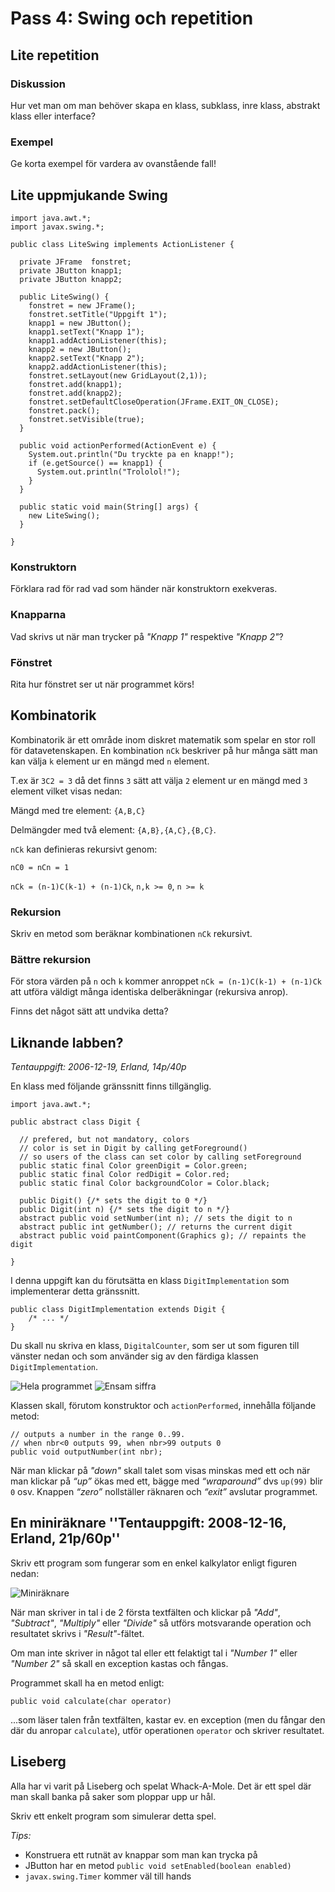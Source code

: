 Pass 4: Swing och repetition
============================

Lite repetition
---------------

### Diskussion

Hur vet man om man behöver skapa en klass, subklass, inre klass, abstrakt klass eller interface? 

### Exempel

Ge korta exempel för vardera av ovanstående fall!

Lite uppmjukande Swing
----------------------

    import java.awt.*;
    import javax.swing.*;

    public class LiteSwing implements ActionListener {

      private JFrame  fonstret;
      private JButton knapp1;
      private JButton knapp2;

      public LiteSwing() {
        fonstret = new JFrame();
        fonstret.setTitle("Uppgift 1");
        knapp1 = new JButton();
        knapp1.setText("Knapp 1");
        knapp1.addActionListener(this);
        knapp2 = new JButton();
        knapp2.setText("Knapp 2");
        knapp2.addActionListener(this);
        fonstret.setLayout(new GridLayout(2,1));
        fonstret.add(knapp1);
        fonstret.add(knapp2);
        fonstret.setDefaultCloseOperation(JFrame.EXIT_ON_CLOSE);
        fonstret.pack();
        fonstret.setVisible(true);
      }

      public void actionPerformed(ActionEvent e) {
        System.out.println("Du tryckte pa en knapp!");
        if (e.getSource() == knapp1) {
          System.out.println("Trololol!");
        }
      }

      public static void main(String[] args) {
        new LiteSwing();
      }

    }

### Konstruktorn
    
Förklara rad för rad vad som händer när konstruktorn exekveras.
	
### Knapparna
    
Vad skrivs ut när man trycker på *"Knapp 1"* respektive *"Knapp 2"*?
	
### Fönstret 

Rita hur fönstret ser ut när programmet körs!
	
Kombinatorik
------------

Kombinatorik är ett område inom diskret matematik som spelar en stor roll för datavetenskapen. En kombination `nCk` beskriver på hur många sätt man kan välja `k` element ur en mängd med `n` element.

T.ex är `3C2 = 3` då det finns `3` sätt att välja `2` element ur en mängd med `3` element vilket visas nedan:
	
Mängd med tre element: `{A,B,C}`

Delmängder med två element: `{A,B},{A,C},{B,C}`.

`nCk` kan definieras rekursivt genom:

`nC0 = nCn = 1`

`nCk = (n-1)C(k-1) + (n-1)Ck`, `n,k >= 0`, `n >= k`

### Rekursion

Skriv en metod som beräknar kombinationen `nCk` rekursivt.

### Bättre rekursion
	
För stora värden på `n` och `k` kommer anroppet `nCk = (n-1)C(k-1) + (n-1)Ck` att utföra väldigt många identiska delberäkningar (rekursiva anrop).  

Finns det något sätt att undvika detta?

Liknande labben?
----------------
*Tentauppgift: 2006-12-19, Erland, 14p/40p*

En klass med följande gränssnitt finns tillgänglig.

    import java.awt.*;

    public abstract class Digit {

      // prefered, but not mandatory, colors
      // color is set in Digit by calling getForeground()
      // so users of the class can set color by calling setForeground
      public static final Color greenDigit = Color.green;
      public static final Color redDigit = Color.red;
      public static final Color backgroundColor = Color.black;

      public Digit() {/* sets the digit to 0 */}
      public Digit(int n) {/* sets the digit to n */}
      abstract public void setNumber(int n); // sets the digit to n
      abstract public int getNumber(); // returns the current digit
      abstract public void paintComponent(Graphics g); // repaints the digit

    }

I denna uppgift kan du förutsätta en klass `DigitImplementation` som implementerar detta gränssnitt.

    public class DigitImplementation extends Digit {
        /* ... */
    }

Du skall nu skriva en klass, `DigitalCounter`, som ser ut som figuren till vänster nedan och som använder sig av den färdiga klassen `DigitImplementation`.

![Hela programmet](tentadigit2.png) ![Ensam siffra](tentadigit.png) 

Klassen skall, förutom konstruktor och `actionPerformed`, innehålla följande metod:

    // outputs a number in the range 0..99.
    // when nbr<0 outputs 99, when nbr>99 outputs 0
    public void outputNumber(int nbr);

När man klickar på *"down"* skall talet som visas minskas med ett och när man klickar på *“up”* ökas med ett, bägge med *“wraparound”* dvs `up(99)` blir `0` osv. Knappen *“zero”* nollställer räknaren och *“exit”* avslutar programmet.

En miniräknare ''Tentauppgift: 2008-12-16, Erland, 21p/60p''
------------------------------------------------------------

Skriv ett program som fungerar som en enkel kalkylator enligt figuren nedan:

![Miniräknare](tentacounter.png)

När man skriver in tal i de 2 första textfälten och klickar på *"Add"*, *"Subtract"*, *"Multiply"* eller *"Divide"* så utförs motsvarande operation och resultatet skrivs i *"Result"*-fältet. 

Om man inte skriver in något tal eller ett felaktigt tal i *"Number 1"* eller *"Number 2"* så skall en exception kastas och fångas. 

Programmet skall ha en metod enligt:

    public void calculate(char operator) 
    
...som läser talen från textfälten, kastar ev. en exception (men du fångar den där du anropar `calculate`), utför operationen `operator` och skriver resultatet.

Liseberg
--------

Alla har vi varit på Liseberg och spelat Whack-A-Mole. Det är ett spel där man skall banka på saker som ploppar upp ur hål. 

Skriv ett enkelt program som simulerar detta spel.

*Tips:*

+ Konstruera ett rutnät av knappar som man kan trycka på
+ JButton har en metod `public void setEnabled(boolean enabled)`
+ `javax.swing.Timer` kommer väl till hands
